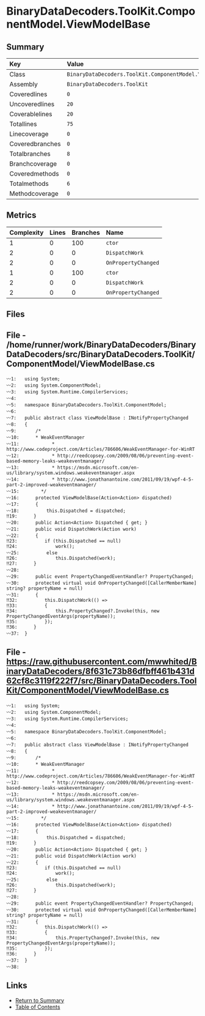 ﻿# BinaryDataDecoders.ToolKit.ComponentModel.ViewModelBase

## Summary

| Key             | Value                                                     |
| :-------------- | :-------------------------------------------------------- |
| Class           | `BinaryDataDecoders.ToolKit.ComponentModel.ViewModelBase` |
| Assembly        | `BinaryDataDecoders.ToolKit`                              |
| Coveredlines    | `0`                                                       |
| Uncoveredlines  | `20`                                                      |
| Coverablelines  | `20`                                                      |
| Totallines      | `75`                                                      |
| Linecoverage    | `0`                                                       |
| Coveredbranches | `0`                                                       |
| Totalbranches   | `8`                                                       |
| Branchcoverage  | `0`                                                       |
| Coveredmethods  | `0`                                                       |
| Totalmethods    | `6`                                                       |
| Methodcoverage  | `0`                                                       |

## Metrics

| Complexity | Lines | Branches | Name                |
| :--------- | :---- | :------- | :------------------ |
| 1          | 0     | 100      | `ctor`              |
| 2          | 0     | 0        | `DispatchWork`      |
| 2          | 0     | 0        | `OnPropertyChanged` |
| 1          | 0     | 100      | `ctor`              |
| 2          | 0     | 0        | `DispatchWork`      |
| 2          | 0     | 0        | `OnPropertyChanged` |

## Files

## File - /home/runner/work/BinaryDataDecoders/BinaryDataDecoders/src/BinaryDataDecoders.ToolKit/ComponentModel/ViewModelBase.cs

```CSharp
〰1:   using System;
〰2:   using System.ComponentModel;
〰3:   using System.Runtime.CompilerServices;
〰4:   
〰5:   namespace BinaryDataDecoders.ToolKit.ComponentModel;
〰6:   
〰7:   public abstract class ViewModelBase : INotifyPropertyChanged
〰8:   {
〰9:       /*
〰10:      * WeakEventManager
〰11:  	        * http://www.codeproject.com/Articles/786606/WeakEventManager-for-WinRT
〰12:  	        * http://reedcopsey.com/2009/08/06/preventing-event-based-memory-leaks-weakeventmanager/
〰13:  	        * https://msdn.microsoft.com/en-us/library/system.windows.weakeventmanager.aspx
〰14:  	        * http://www.jonathanantoine.com/2011/09/19/wpf-4-5-part-2-improved-weakeventmanager/
〰15:  	    */
〰16:      protected ViewModelBase(Action<Action> dispatched)
〰17:      {
〰18:          this.Dispatched = dispatched;
‼19:      }
〰20:      public Action<Action> Dispatched { get; }
〰21:      public void DispatchWork(Action work)
〰22:      {
‼23:          if (this.Dispatched == null)
‼24:              work();
〰25:          else
‼26:              this.Dispatched(work);
‼27:      }
〰28:  
〰29:      public event PropertyChangedEventHandler? PropertyChanged;
〰30:      protected virtual void OnPropertyChanged([CallerMemberName] string? propertyName = null)
〰31:      {
‼32:          this.DispatchWork(() =>
‼33:          {
‼34:              this.PropertyChanged?.Invoke(this, new PropertyChangedEventArgs(propertyName));
‼35:          });
‼36:      }
〰37:  }
```

## File - https://raw.githubusercontent.com/mwwhited/BinaryDataDecoders/8f631c73b86dfbff461b431d62cf8c3119f222f7/src/BinaryDataDecoders.ToolKit/ComponentModel/ViewModelBase.cs

```CSharp
〰1:   using System;
〰2:   using System.ComponentModel;
〰3:   using System.Runtime.CompilerServices;
〰4:   
〰5:   namespace BinaryDataDecoders.ToolKit.ComponentModel;
〰6:   
〰7:   public abstract class ViewModelBase : INotifyPropertyChanged
〰8:   {
〰9:       /*
〰10:      * WeakEventManager
〰11:  	        * http://www.codeproject.com/Articles/786606/WeakEventManager-for-WinRT
〰12:  	        * http://reedcopsey.com/2009/08/06/preventing-event-based-memory-leaks-weakeventmanager/
〰13:  	        * https://msdn.microsoft.com/en-us/library/system.windows.weakeventmanager.aspx
〰14:  	        * http://www.jonathanantoine.com/2011/09/19/wpf-4-5-part-2-improved-weakeventmanager/
〰15:  	    */
〰16:      protected ViewModelBase(Action<Action> dispatched)
〰17:      {
〰18:          this.Dispatched = dispatched;
‼19:      }
〰20:      public Action<Action> Dispatched { get; }
〰21:      public void DispatchWork(Action work)
〰22:      {
‼23:          if (this.Dispatched == null)
‼24:              work();
〰25:          else
‼26:              this.Dispatched(work);
‼27:      }
〰28:  
〰29:      public event PropertyChangedEventHandler? PropertyChanged;
〰30:      protected virtual void OnPropertyChanged([CallerMemberName] string? propertyName = null)
〰31:      {
‼32:          this.DispatchWork(() =>
‼33:          {
‼34:              this.PropertyChanged?.Invoke(this, new PropertyChangedEventArgs(propertyName));
‼35:          });
‼36:      }
〰37:  }
〰38:  
```

## Links

* [Return to Summary](Summary.md)
* [Table of Contents](../TOC.md)

